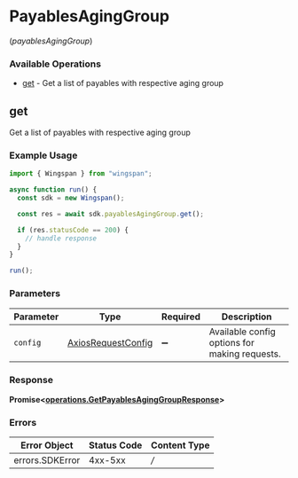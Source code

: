 # PayablesAgingGroup
(*payablesAgingGroup*)

### Available Operations

* [get](#get) - Get a list of payables with respective aging group

## get

Get a list of payables with respective aging group

### Example Usage

```typescript
import { Wingspan } from "wingspan";

async function run() {
  const sdk = new Wingspan();

  const res = await sdk.payablesAgingGroup.get();

  if (res.statusCode == 200) {
    // handle response
  }
}

run();
```

### Parameters

| Parameter                                                    | Type                                                         | Required                                                     | Description                                                  |
| ------------------------------------------------------------ | ------------------------------------------------------------ | ------------------------------------------------------------ | ------------------------------------------------------------ |
| `config`                                                     | [AxiosRequestConfig](https://axios-http.com/docs/req_config) | :heavy_minus_sign:                                           | Available config options for making requests.                |


### Response

**Promise<[operations.GetPayablesAgingGroupResponse](../../sdk/models/operations/getpayablesaginggroupresponse.md)>**
### Errors

| Error Object    | Status Code     | Content Type    |
| --------------- | --------------- | --------------- |
| errors.SDKError | 4xx-5xx         | */*             |
